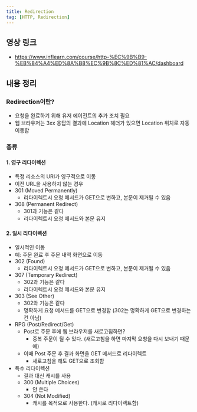 ```yaml
---
title: Redirection
tag: [HTTP, Redirection]
---
```

## 영상 링크
- https://www.inflearn.com/course/http-%EC%9B%B9-%EB%84%A4%ED%8A%B8%EC%9B%8C%ED%81%AC/dashboard

## 내용 정리
### Redirection이란?
- 요청을 완료하기 위해 유저 에이전트의 추가 조치 필요
- 웹 브라우저는 3xx 응답의 결과에 Location 헤더가 있으면 Location 위치로 자동 이동함

### 종류
#### 1. 영구 리다이렉션
  - 특정 리소스의 URI가 영구적으로 이동
  - 이전 URL을 사용하지 않는 경우
  - 301 (Moved Permanently)
    - 리다이렉트시 요청 메서드가 GET으로 변하고, 본문이 제거될 수 있음
  - 308 (Permanent Redirect)
    - 301과 기능은 같다
    - 리다이렉트시 요청 메서드와 본문 유지
#### 2. 일시 리다이렉션
  - 일시적인 이동
  - 예: 주문 완료 후 주문 내역 화면으로 이동
  - 302 (Found)
    - 리다이렉트시 요청 메서드가 GET으로 변하고, 본문이 제거될 수 있음
  - 307 (Temporary Redirect)
    - 302과 기능은 같다
    - 리다이렉트시 요청 메서드와 본문 유지
  - 303 (See Other)
    - 302와 기능은 같다
    - 명확하게 요청 메서드를 GET으로 변경함 (302는 명확하게 GET으로 변경하는 건 아님)
  - RPG (Post/Redirect/Get)
    - Post로 주문 후에 웹 브라우저를 새로고침하면?
      - 중복 주문이 될 수 있다. (새로고침을 하면 마지막 요청을 다시 보내기 때문에)
    - 이때 Post 주문 후 결과 화면을 GET 메서드로 리다이렉트
      - 새로고침을 해도 GET으로 조회함
- 특수 리다이렉션
  - 결과 대신 캐시를 사용  
  - 300 (Multiple Choices)
    - 안 쓴다
  - 304 (Not Modified)
    - 캐시를 목적으로 사용한다. (캐시로 리다이렉트함)